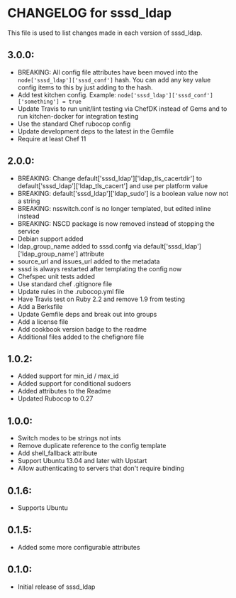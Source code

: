 # CHANGELOG for sssd_ldap

This file is used to list changes made in each version of sssd_ldap.

## 3.0.0:
- BREAKING: All config file attributes have been moved into the `node['sssd_ldap']['sssd_conf']` hash.  You can add any key value config items to this by just adding to the hash.
- Add test kitchen config. Example: `node['sssd_ldap']['sssd_conf']['something'] = true`
- Update Travis to run unit/lint testing via ChefDK instead of Gems and to run kitchen-docker for integration testing
- Use the standard Chef rubocop config
- Update development deps to the latest in the Gemfile
- Require at least Chef 11

## 2.0.0:
- BREAKING: Change default['sssd_ldap']['ldap_tls_cacertdir'] to default['sssd_ldap']['ldap_tls_cacert'] and use per platform value
- BREAKING: default['sssd_ldap']['ldap_sudo'] is a boolean value now not a string
- BREAKING: nsswitch.conf is no longer templated, but edited inline instead
- BREAKING: NSCD package is now removed instead of stopping the service
- Debian support added
- ldap_group_name added to sssd.confg via default['sssd_ldap']['ldap_group_name'] attribute
- source_url and issues_url added to the metadata
- sssd is always restarted after templating the config now
- Chefspec unit tests added
- Use standard chef .gitignore file
- Update rules in the .rubocop.yml file
- Have Travis test on Ruby 2.2 and remove 1.9 from testing
- Add a Berksfile
- Update Gemfile deps and break out into groups
- Add a license file
- Add cookbook version badge to the readme
- Additional files added to the chefignore file

## 1.0.2:
* Added support for min_id / max_id
* Added support for conditional sudoers
* Added attributes to the Readme
* Updated Rubocop to 0.27

## 1.0.0:
* Switch modes to be strings not ints
* Remove duplicate reference to the config template
* Add shell_fallback attribute
* Support Ubuntu 13.04 and later with Upstart
* Allow authenticating to servers that don't require binding

## 0.1.6:

* Supports Ubuntu

## 0.1.5:

* Added some more configurable attributes

## 0.1.0:

* Initial release of sssd_ldap
